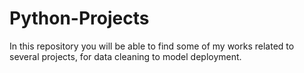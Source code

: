 # Python-Projects
In this repository you will be able to find some of my works related to several projects, for data cleaning to model deployment.
